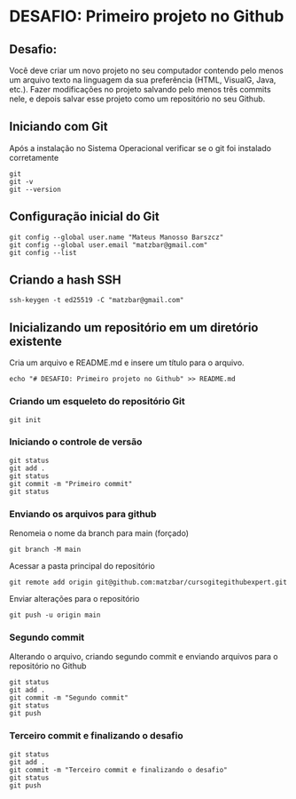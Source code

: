 # DESAFIO: Primeiro projeto no Github

## Desafio:

Você deve criar um novo projeto no seu computador contendo pelo menos um arquivo texto na linguagem da sua preferência (HTML, VisualG, Java, etc.). Fazer modificações no projeto salvando pelo menos três commits nele, e depois salvar esse projeto como um repositório no seu Github.

## Iniciando com Git

Após a instalação no Sistema Operacional verificar se o git foi instalado corretamente

```
git
git -v
git --version
```

## Configuração inicial do Git

```
git config --global user.name "Mateus Manosso Barszcz"
git config --global user.email "matzbar@gmail.com"
git config --list
```

## Criando a hash SSH

```
ssh-keygen -t ed25519 -C "matzbar@gmail.com"
```

## Inicializando um repositório em um diretório existente

Cria um arquivo e README.md e insere um título para o arquivo.

```
echo "# DESAFIO: Primeiro projeto no Github" >> README.md
```

### Criando um esqueleto do repositório Git
```
git init
```

### Iniciando o controle de versão
```
git status
git add .
git status
git commit -m "Primeiro commit"
git status
```

### Enviando os arquivos para github

Renomeia o nome da branch para main (forçado)
```
git branch -M main
```

Acessar a pasta principal do repositório
```
git remote add origin git@github.com:matzbar/cursogitegithubexpert.git
```

Enviar alterações para o repositório
```
git push -u origin main
```

### Segundo commit

Alterando o arquivo, criando segundo commit e enviando arquivos para o repositório no Github

```
git status
git add .
git commit -m "Segundo commit"
git status
git push
```

### Terceiro commit e finalizando o desafio

```
git status
git add .
git commit -m "Terceiro commit e finalizando o desafio"
git status
git push
```
